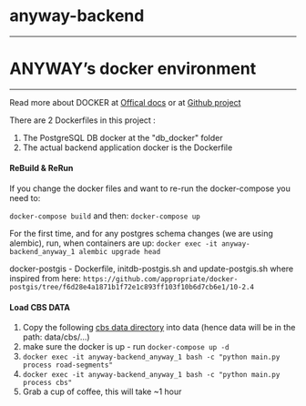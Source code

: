 # anyway-backend


------

# ANYWAY’s docker environment
-----------------------

Read more about DOCKER at [Offical docs](https://docs.docker.com/) or at [Github project](https://github.com/docker/docker)

There are 2 Dockerfiles in this project :
1) The PostgreSQL DB docker at the "db_docker" folder
2) The actual backend application docker is the Dockerfile


#### ReBuild & ReRun
If you change the docker files and want to re-run the docker-compose you need to:

`docker-compose build` and then: `docker-compose up`

For the first time, and for any postgres schema changes (we are using alembic), run, when containers are up:
`docker exec -it anyway-backend_anyway_1 alembic upgrade head`

docker-postgis - Dockerfile, initdb-postgis.sh and update-postgis.sh where inspired from here:
`https://github.com/appropriate/docker-postgis/tree/f6d28e4a1871b1f72e1c893ff103f10b6d7cb6e1/10-2.4`


#### Load CBS DATA
1. Copy the following [cbs data directory](https://drive.google.com/drive/folders/1JVBNP3oTn12zxWExPKeCf_vetNHVCcoo?usp=sharing) into data (hence data will be in the path: data/cbs/...)
2. make sure the docker is up - run `docker-compose up -d`
3. `docker exec -it anyway-backend_anyway_1 bash -c "python main.py process road-segments"`
4. `docker exec -it anyway-backend_anyway_1 bash -c "python main.py process cbs"`
5. Grab a cup of coffee, this will take ~1 hour
